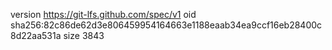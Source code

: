 version https://git-lfs.github.com/spec/v1
oid sha256:82c86de62d3e806459954164663e1188eaab34ea9ccf16eb28400c8d22aa531a
size 3843
